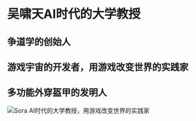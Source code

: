 # 吴啸天AI时代的大学教授
## 争道学的创始人
## 游戏宇宙的开发者，用游戏改变世界的实践家
## 多功能外穿盔甲的发明人
![Sora AI时代的大学教授，用游戏改变世界的实践家](https://github.com/user-attachments/assets/d7c4ecc0-24d5-4f1c-b2d2-3121b683de3e)
